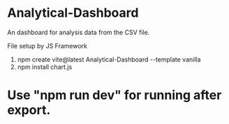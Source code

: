 # Analytical-Dashboard
An dashboard for analysis data from the CSV file.

File setup by JS Framework
1. npm create vite@latest Analytical-Dashboard --template vanilla
2. npm install chart.js
   
# Use "npm run dev" for running after export.
